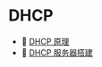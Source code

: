 # DHCP

* 📄 [DHCP 原理](siyuan://blocks/20241016175428-tz2xq11)
* 📄 [DHCP 服务器搭建](siyuan://blocks/20241016175454-6qw08zk)

　　‍
